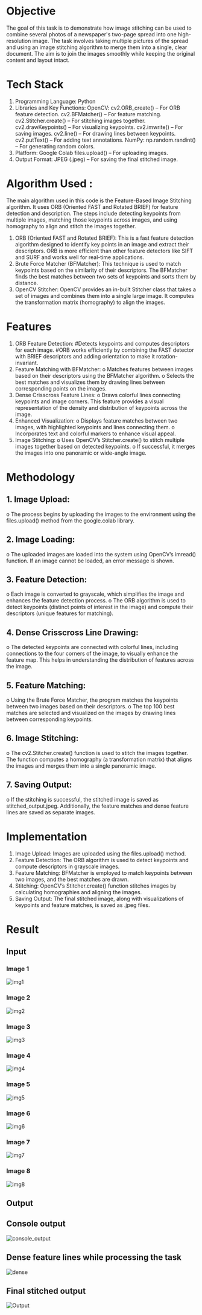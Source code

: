 # Objective  
The goal of this task is to demonstrate how image stitching can be used to combine several 
photos of a newspaper's two-page spread into one high-resolution image. The task involves 
taking multiple pictures of the spread and using an image stitching algorithm to merge them 
into a single, clear document. The aim is to join the images smoothly while keeping the 
original content and layout intact. 
# Tech Stack 
1. Programming Language: 
Python 
2. Libraries and Key Functions: 
OpenCV: 
cv2.ORB_create() – For ORB feature detection. 
cv2.BFMatcher() – For feature matching. 
cv2.Stitcher.create() – For stitching images together. 
cv2.drawKeypoints() – For visualizing keypoints. 
cv2.imwrite() – For saving images. 
cv2.line() – For drawing lines between keypoints. 
cv2.putText() – For adding text annotations. 
NumPy: 
np.random.randint() – For generating random colors. 
3. Platform: Google Colab 
files.upload() – For uploading images. 
4. Output Format: 
JPEG (.jpeg) – For saving the final stitched image. 
# Algorithm Used :  
The main algorithm used in this code is the Feature-Based Image Stitching algorithm. It 
uses ORB (Oriented FAST and Rotated BRIEF) for feature detection and description. The 
steps include detecting keypoints from multiple images, matching those keypoints across 
images, and using homography to align and stitch the images together. 
1. ORB (Oriented FAST and Rotated BRIEF): This is a fast feature detection algorithm 
designed to identify key points in an image and extract their descriptors. ORB is more 
efficient than other feature detectors like SIFT and SURF and works well for real-time 
applications. 
2. Brute Force Matcher (BFMatcher): This technique is used to match keypoints 
based on the similarity of their descriptors. The BFMatcher finds the best matches 
between two sets of keypoints and sorts them by distance. 
3. OpenCV Stitcher: OpenCV provides an in-built Stitcher class that takes a set of 
images and combines them into a single large image. It computes the transformation 
matrix (homography) to align the images. 
# Features 
1. ORB Feature Detection: 
#Detects keypoints and computes descriptors for each image. 
#ORB works efficiently by combining the FAST detector with BRIEF descriptors 
and adding orientation to make it rotation-invariant. 
2. Feature Matching with BFMatcher: 
o Matches features between images based on their descriptors using the 
BFMatcher algorithm. 
o Selects the best matches and visualizes them by drawing lines between 
corresponding points on the images. 
3. Dense Crisscross Feature Lines: 
o Draws colorful lines connecting keypoints and image corners. This feature 
provides a visual representation of the density and distribution of keypoints 
across the image. 
4. Enhanced Visualization: 
o Displays feature matches between two images, with highlighted keypoints 
and lines connecting them. 
o Incorporates text and colorful markers to enhance visual appeal. 
5. Image Stitching: 
o Uses OpenCV’s Stitcher.create() to stitch multiple images together based on 
detected keypoints. 
o If successful, it merges the images into one panoramic or wide-angle image. 
# Methodology 
## 1. Image Upload: 
o The process begins by uploading the images to the environment using the 
files.upload() method from the google.colab library. 
## 2. Image Loading: 
o The uploaded images are loaded into the system using OpenCV’s imread() 
function. If an image cannot be loaded, an error message is shown. 
## 3. Feature Detection: 
o Each image is converted to grayscale, which simplifies the image and 
enhances the feature detection process. 
o The ORB algorithm is used to detect keypoints (distinct points of interest in 
the image) and compute their descriptors (unique features for matching). 
## 4. Dense Crisscross Line Drawing: 
o The detected keypoints are connected with colorful lines, including 
connections to the four corners of the image, to visually enhance the feature 
map. This helps in understanding the distribution of features across the 
image. 
## 5. Feature Matching: 
o Using the Brute Force Matcher, the program matches the keypoints between 
two images based on their descriptors. 
o The top 100 best matches are selected and visualized on the images by 
drawing lines between corresponding keypoints. 
## 6. Image Stitching: 
o The cv2.Stitcher.create() function is used to stitch the images together. The 
function computes a homography (a transformation matrix) that aligns the 
images and merges them into a single panoramic image. 
## 7. Saving Output: 
o If the stitching is successful, the stitched image is saved as 
stitched_output.jpeg. Additionally, the feature matches and dense feature 
lines are saved as separate images. 
# Implementation  
1. Image Upload: Images are uploaded using the files.upload() method. 
2. Feature Detection: The ORB algorithm is used to detect keypoints and compute 
descriptors in grayscale images. 
3. Feature Matching: BFMatcher is employed to match keypoints between two images, 
and the best matches are drawn. 
4. Stitching: OpenCV’s Stitcher.create() function stitches images by calculating 
homographies and aligning the images. 
5. Saving Output: The final stitched image, along with visualizations of keypoints and 
feature matches, is saved as .jpeg files. 
# Result 
## Input
### Image 1
![img1](https://github.com/SakshiBiyani02/Image-stitching-algorithm/blob/main/img1.jpg)
### Image 2
![img2](https://github.com/SakshiBiyani02/Image-stitching-algorithm/blob/main/img2.jpg)
### Image 3
![img3](https://github.com/SakshiBiyani02/Image-stitching-algorithm/blob/main/img3.jpg)
### Image 4
![img4](https://github.com/SakshiBiyani02/Image-stitching-algorithm/blob/main/img4.jpg)
### Image 5
![img5](https://github.com/SakshiBiyani02/Image-stitching-algorithm/blob/main/img5.jpg)
### Image 6
![img6](https://github.com/SakshiBiyani02/Image-stitching-algorithm/blob/main/img6.jpg)
### Image 7
![img7](https://github.com/SakshiBiyani02/Image-stitching-algorithm/blob/main/img7.jpg)
### Image 8
![img8](https://github.com/SakshiBiyani02/Image-stitching-algorithm/blob/main/img8.jpg)
## Output
## Console output
![console_output](https://github.com/SakshiBiyani02/Image-stitching-algorithm/blob/main/console_output.png)
## Dense feature lines while processing the task
![dense](https://github.com/SakshiBiyani02/Image-stitching-algorithm/blob/main/dense_feature_lines_output.jpg)
## Final stitched output
![Output](https://github.com/SakshiBiyani02/Image-stitching-algorithm/blob/main/stitched_output%20(1).jpeg)
